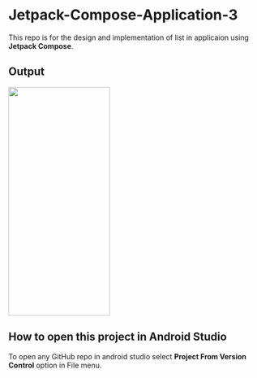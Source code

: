﻿# Jetpack-Compose-Application-3
This repo is for the design and implementation of list in applicaion using **Jetpack Compose**.

## Output

<img src="https://user-images.githubusercontent.com/70137590/196755368-02d6becc-7252-46b1-b1b6-d962aa07b60d.jpg" width="200" height="450"/>

## How to open this project in Android Studio

To open any GitHub repo in android studio select **Project From Version Control** option in File menu.

